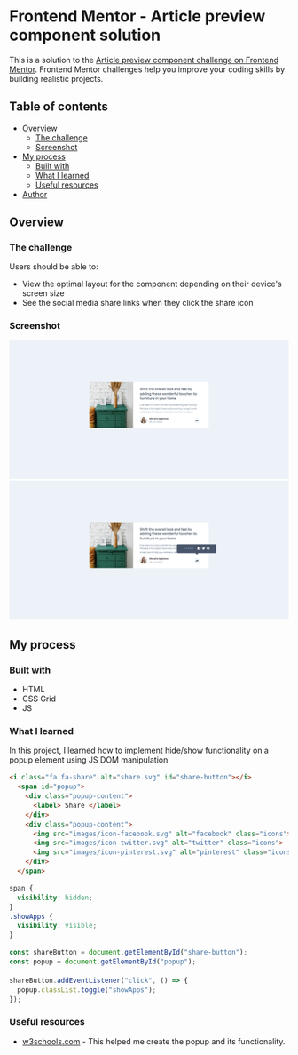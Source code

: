 # Frontend Mentor - Article preview component solution

This is a solution to the [Article preview component challenge on Frontend Mentor](https://www.frontendmentor.io/challenges/article-preview-component-dYBN_pYFT). Frontend Mentor challenges help you improve your coding skills by building realistic projects. 

## Table of contents

- [Overview](#overview)
  - [The challenge](#the-challenge)
  - [Screenshot](#screenshot)
- [My process](#my-process)
  - [Built with](#built-with)
  - [What I learned](#what-i-learned)
  - [Useful resources](#useful-resources)
- [Author](#author)

## Overview

### The challenge

Users should be able to:

- View the optimal layout for the component depending on their device's screen size
- See the social media share links when they click the share icon

### Screenshot

![Article Preview](article_preview.PNG)
![Article Preview - Popup](article_preview_popup.PNG)

## My process

### Built with

- HTML
- CSS Grid
- JS

### What I learned

In this project, I learned how to implement hide/show functionality on a popup element using JS DOM manipulation.

```html
<i class="fa fa-share" alt="share.svg" id="share-button"></i>
  <span id="popup">
    <div class="popup-content">
      <label> Share </label>
    </div>
    <div class="popup-content">
      <img src="images/icon-facebook.svg" alt="facebook" class="icons">
      <img src="images/icon-twitter.svg" alt="twitter" class="icons">
      <img src="images/icon-pinterest.svg" alt="pinterest" class="icons">
    </div>
  </span>
```
```css
span {
  visibility: hidden;
}
.showApps {
  visibility: visible;
}
```
```js
const shareButton = document.getElementById("share-button");
const popup = document.getElementById("popup");

shareButton.addEventListener("click", () => {
  popup.classList.toggle("showApps");
});
```

### Useful resources

- [w3schools.com](https://www.w3schools.com/howto/howto_js_popup.asp) - This helped me create the popup and its functionality.
